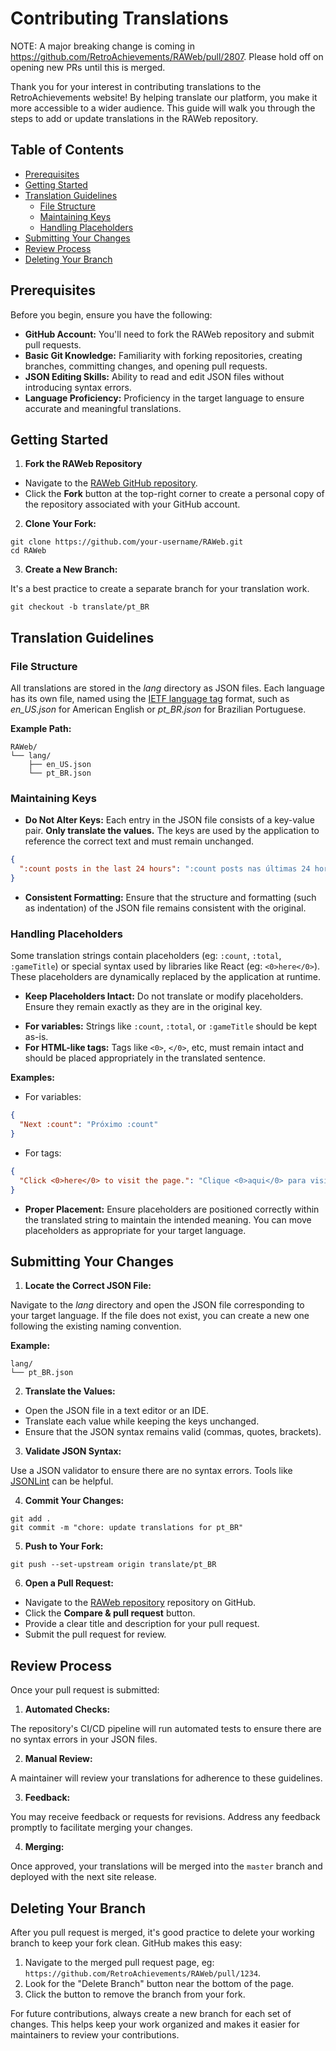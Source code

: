 # Contributing Translations

NOTE: A major breaking change is coming in https://github.com/RetroAchievements/RAWeb/pull/2807. Please hold off on opening new PRs until this is merged.

Thank you for your interest in contributing translations to the RetroAchievements website! By helping translate our platform, you make it more accessible to a wider audience. This guide will walk you through the steps to add or update translations in the RAWeb repository.

## Table of Contents

- [Prerequisites](#prerequisites)
- [Getting Started](#getting-started)
- [Translation Guidelines](#translation-guidelines)
  - [File Structure](#file-structure)
  - [Maintaining Keys](#maintaining-keys)
  - [Handling Placeholders](#handling-placeholders)
- [Submitting Your Changes](#submitting-your-changes)
- [Review Process](#review-process)
- [Deleting Your Branch](#deleting-your-branch)

## Prerequisites

Before you begin, ensure you have the following:

- **GitHub Account:** You'll need to fork the RAWeb repository and submit pull requests.
- **Basic Git Knowledge:** Familiarity with forking repositories, creating branches, committing changes, and opening pull requests.
- **JSON Editing Skills:** Ability to read and edit JSON files without introducing syntax errors.
- **Language Proficiency:** Proficiency in the target language to ensure accurate and meaningful translations.

## Getting Started

1. **Fork the RAWeb Repository**

- Navigate to the [RAWeb GitHub repository](https://github.com/RetroAchievements/RAWeb).
- Click the **Fork** button at the top-right corner to create a personal copy of the repository associated with your GitHub account.

2. **Clone Your Fork:**

```shell
git clone https://github.com/your-username/RAWeb.git
cd RAWeb
```

3. **Create a New Branch:**

It's a best practice to create a separate branch for your translation work.

```shell
git checkout -b translate/pt_BR
```

## Translation Guidelines

### File Structure

All translations are stored in the _lang_ directory as JSON files. Each language has its own file, named using the [IETF language tag](https://en.wikipedia.org/wiki/IETF_language_tag) format, such as _en_US.json_ for American English or _pt_BR.json_ for Brazilian Portuguese.

**Example Path:**

```
RAWeb/
└── lang/
    ├── en_US.json
    └── pt_BR.json
```

### Maintaining Keys

- **Do Not Alter Keys:** Each entry in the JSON file consists of a key-value pair. **Only translate the values.** The keys are used by the application to reference the correct text and must remain unchanged.

```json
{
  ":count posts in the last 24 hours": ":count posts nas últimas 24 horas"
}
```

- **Consistent Formatting:** Ensure that the structure and formatting (such as indentation) of the JSON file remains consistent with the original.

### Handling Placeholders

Some translation strings contain placeholders (eg: `:count`, `:total`, `:gameTitle`) or special syntax used by libraries like React (eg: `<0>here</0>`). These placeholders are dynamically replaced by the application at runtime.

- **Keep Placeholders Intact:** Do not translate or modify placeholders. Ensure they remain exactly as they are in the original key.
* **For variables:** Strings like `:count`, `:total`, or `:gameTitle` should be kept as-is.
* **For HTML-like tags:** Tags like `<0>`, `</0>`, etc, must remain intact and should be placed appropriately in the translated sentence.

**Examples:**

* For variables:
```json
{
  "Next :count": "Próximo :count"
}
```
* For tags:
```json
{
  "Click <0>here</0> to visit the page.": "Clique <0>aqui</0> para visitar a página."
}
```

- **Proper Placement:** Ensure placeholders are positioned correctly within the translated string to maintain the intended meaning. You can move placeholders as appropriate for your target language.

## Submitting Your Changes

1. **Locate the Correct JSON File:**

Navigate to the _lang_ directory and open the JSON file corresponding to your target language. If the file does not exist, you can create a new one following the existing naming convention.

**Example:**

```
lang/
└── pt_BR.json
```

2. **Translate the Values:**

- Open the JSON file in a text editor or an IDE.
- Translate each value while keeping the keys unchanged.
- Ensure that the JSON syntax remains valid (commas, quotes, brackets).

3. **Validate JSON Syntax:**

Use a JSON validator to ensure there are no syntax errors. Tools like [JSONLint](https://jsonlint.com/) can be helpful.

4. **Commit Your Changes:**

```shell
git add .
git commit -m "chore: update translations for pt_BR"
```

5. **Push to Your Fork:**

```shell
git push --set-upstream origin translate/pt_BR
```

6. **Open a Pull Request:**

- Navigate to the [RAWeb repository](https://github.com/RetroAchievements/RAWeb) repository on GitHub.
- Click the **Compare & pull request** button.
- Provide a clear title and description for your pull request.
- Submit the pull request for review.

## Review Process

Once your pull request is submitted:

1. **Automated Checks:**

The repository's CI/CD pipeline will run automated tests to ensure there are no syntax errors in your JSON files.

2. **Manual Review:**

A maintainer will review your translations for adherence to these guidelines.

3. **Feedback:**

You may receive feedback or requests for revisions. Address any feedback promptly to facilitate merging your changes.

4. **Merging:**

Once approved, your translations will be merged into the `master` branch and deployed with the next site release.

## Deleting Your Branch

After you pull request is merged, it's good practice to delete your working branch to keep your fork clean. GitHub makes this easy:

1. Navigate to the merged pull request page, eg: `https://github.com/RetroAchievements/RAWeb/pull/1234`.
2. Look for the "Delete Branch" button near the bottom of the page.
3. Click the button to remove the branch from your fork.

For future contributions, always create a new branch for each set of changes. This helps keep your work organized and makes it easier for maintainers to review your contributions.
